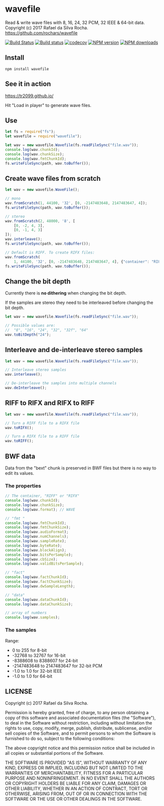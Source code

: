 # wavefile
Read & write wave files with 8, 16, 24, 32 PCM, 32 IEEE & 64-bit data.  
Copyright (c) 2017 Rafael da Silva Rocha.  
https://github.com/rochars/wavefile

[![Build Status](https://travis-ci.org/rochars/wavefile.svg?branch=master)](https://travis-ci.org/rochars/wavefile) [![Build status](https://ci.appveyor.com/api/projects/status/kgaqhpahfgsta50s?svg=true)](https://ci.appveyor.com/project/rochars/wavefile) [![codecov](https://codecov.io/gh/rochars/wavefile/branch/master/graph/badge.svg)](https://codecov.io/gh/rochars/wavefile) [![NPM version](https://img.shields.io/npm/v/wavefile.svg?style=flat)](https://www.npmjs.com/package/wavefile) [![NPM downloads](https://img.shields.io/npm/dm/wavefile.svg?style=flat)](https://www.npmjs.com/package/wavefile)

## Install
```
npm install wavefile
```

## See it in action
https://tr2099.github.io/

Hit "Load in player" to generate wave files.

## Use
```javascript
let fs = require("fs");
let wavefile = require("wavefile");

let wav = new wavefile.Wavefile(fs.readFileSync("file.wav"));
console.log(wav.chunkId);
console.log(wav.chunkSize);
console.log(wav.fmtChunkId);
fs.writeFileSync(path, wav.toBuffer());
```

## Create wave files from scratch
```javascript
let wav = new wavefile.WaveFile();

// mono
wav.fromScratch(1, 44100, '32', [0, -2147483648, 2147483647, 4]);
fs.writeFileSync(path, wav.toBuffer());

// stereo
wav.fromScratch(2, 48000, '8', [
    [0, -2, 4, 3],
    [0, -1, 4, 3]
]);
wav.interleave();
fs.writeFileSync(path, wav.toBuffer());

// Default is RIFF. To create RIFX files:
wav.fromScratch(
    1, 44100, '32', [0, -2147483648, 2147483647, 4], {"container": "RIFX"});
fs.writeFileSync(path, wav.toBuffer());
```

## Change the bit depth
Currently there is **no dithering** when changing the bit depth.

If the samples are stereo they need to be interleaved before changing the bit depth.

```javascript
let wav = new wavefile.Wavefile(fs.readFileSync("file.wav"));

// Possible values are:
//  "8", "16", "24", "32", "32f", "64"
wav.toBitDepth("24");
```

## Interleave and de-interleave stereo samples
```javascript
let wav = new wavefile.Wavefile(fs.readFileSync("file.wav"));

// Interleave stereo samples
wav.interleave();

// De-interleave the samples into multiple channels
wav.deInterleave();
```

## RIFF to RIFX and RIFX to RIFF
```javascript
let wav = new wavefile.Wavefile(fs.readFileSync("file.wav"));

// Turn a RIFF file to a RIFX file
wav.toRIFX();

// Turn a RIFX file to a RIFF file
wav.toRIFF();
```

## BWF data
Data from the "bext" chunk is preserved in BWF files but there is no way to edit its values.

### The properties
```javascript
// The container, "RIFF" or "RIFX"
console.log(wav.chunkId);
console.log(wav.chunkSize);
console.log(wav.format); // WAVE

// "fmt "
console.log(wav.fmtChunkId);
console.log(wav.fmtChunkSize);
console.log(wav.audioFormat);
console.log(wav.numChannels);
console.log(wav.sampleRate);
console.log(wav.byteRate);
console.log(wav.blockAlign);
console.log(wav.bitsPerSample);
console.log(wav.cbSize);
console.log(wav.validBitsPerSample);

// "fact"
console.log(wav.factChunkId);
console.log(wav.factChunkSize);
console.log(wav.dwSampleLength);

// "data"
console.log(wav.dataChunkId);
console.log(wav.dataChunkSize);

// array of numbers
console.log(wav.samples);
```

### The samples
Range:
- 0 to 255 for 8-bit
- -32768 to 32767 for 16-bit
- -8388608 to 8388607 for 24-bit
- -2147483648 to 2147483647 for 32-bit PCM
- -1.0 to 1.0 for 32-bit IEEE
- -1.0 to 1.0 for 64-bit

## LICENSE
Copyright (c) 2017 Rafael da Silva Rocha.

Permission is hereby granted, free of charge, to any person obtaining
a copy of this software and associated documentation files (the
"Software"), to deal in the Software without restriction, including
without limitation the rights to use, copy, modify, merge, publish,
distribute, sublicense, and/or sell copies of the Software, and to
permit persons to whom the Software is furnished to do so, subject to
the following conditions:

The above copyright notice and this permission notice shall be
included in all copies or substantial portions of the Software.

THE SOFTWARE IS PROVIDED "AS IS", WITHOUT WARRANTY OF ANY KIND,
EXPRESS OR IMPLIED, INCLUDING BUT NOT LIMITED TO THE WARRANTIES OF
MERCHANTABILITY, FITNESS FOR A PARTICULAR PURPOSE AND
NONINFRINGEMENT. IN NO EVENT SHALL THE AUTHORS OR COPYRIGHT HOLDERS BE
LIABLE FOR ANY CLAIM, DAMAGES OR OTHER LIABILITY, WHETHER IN AN ACTION
OF CONTRACT, TORT OR OTHERWISE, ARISING FROM, OUT OF OR IN CONNECTION
WITH THE SOFTWARE OR THE USE OR OTHER DEALINGS IN THE SOFTWARE.
